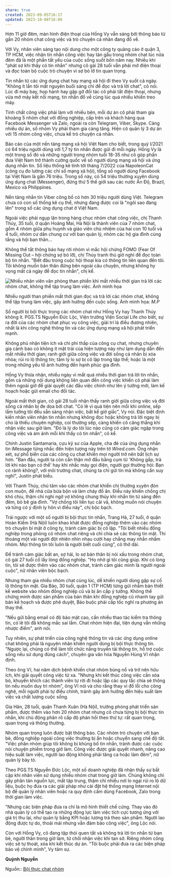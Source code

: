 ```yaml
---
share: true
created: 2023-09-05T16:17
updated: 2023-10-06T16:09
---
```

Hơn 11 giờ đêm, màn hình điện thoại của Hồng Vy vẫn sáng bởi thông báo từ gần 20 nhóm chat công việc và trò chuyện cá nhân đang đổ về.

Với Vy, nhân viên sáng tạo nội dung cho một công ty quảng cáo ở quận 3, TP HCM, việc nhận tin nhắn công việc hay tán gẫu trong nhóm chat lúc nửa đêm đã là một phần tất yếu của cuộc sống suốt bốn năm nay. Nhiều khi "phát sợ khi thấy có tin nhắn" nhưng cô gái 28 tuổi vẫn phải mở điện thoại và đọc toàn bộ cuộc trò chuyện vì sợ bỏ lỡ tin quan trọng.

Tin nhắn từ các ứng dụng chat hay mạng xã hội đi theo Vy suốt cả ngày. "Không ít lần tôi mất nguyên buổi sáng chỉ để đọc và trả lời chat", cô nói. Lúc đi máy bay, họp hành hay gặp gỡ đối tác cô phải tắt điện thoại, nhưng vừa mở máy kết nối mạng, tin nhắn đổ về cùng lúc quá nhiều khiến treo máy.

Tính chất công việc phải làm với nhiều bên, mỗi dự án cô phải tham gia khoảng 5 nhóm chat với đồng nghiệp, cấp trên và khách hàng qua Facebook Messenger và Zalo, ngoài ra còn Telegram, Viber, Skype. Càng nhiều dự án, số nhóm Vy phải tham gia càng tăng. Hiện cô quản lý 3 dự án với 15 nhóm công việc, chưa kể trò chuyện cá nhân.

Báo cáo của một nền tảng mạng xã hội Việt Nam cho biết, trong quý I/2021 có 64 triệu người dùng với 1,7 tỷ tin nhắn được gửi đi mỗi ngày. Hồng Vy là một trong số đó và những người trong nhóm tuổi 18-35 như cô góp phần đưa Việt Nam trở thành cường quốc về số người dùng mạng xã hội và ứng dụng nhắn tin. Số liệu thống kê tính tới tháng 7/2022 của NapoleonCat (công cụ đo lường các chỉ số mạng xã hội), tổng số người dùng Facebook tại Việt Nam là gần 76 triệu. Trong số này, có 54 triệu thường xuyên dùng ứng dụng chat (Messenger), đứng thứ 5 thế giới sau các nước Ấn Độ, Brazil, Mexico và Philippines.

Nền tảng nhắn tin Viber công bố có hơn 30 triệu người dùng Việt. Telegram chưa có con số thống kê cụ thể, nhưng đang được coi là "ngôi sao đang lên" trong số các ứng dụng chat ở Việt Nam.

Ngoài việc phải ngụp lặn trong hàng chục nhóm chat công việc, chị Thanh Thúy, 35 tuổi, ở quận Hoàng Mai, Hà Nội là thành viên của 7 nhóm chat, gồm 4 nhóm giữa phụ huynh và giáo viên chủ nhiệm của hai con 10 tuổi và 4 tuổi, nhóm cư dân chung cư với ban quản lý, nhóm các hộ gia đình cùng tầng và hội bạn thân...

Không thể tắt thông báo hay rời nhóm vì mắc hội chứng FOMO (Fear Of Missing Out – hội chứng sợ bỏ lỡ), chị Thúy tranh thủ giờ nghỉ để đọc toàn bộ tin nhắn. "Biết đâu trong cuộc hội thoại kia có thông tin liên quan đến tôi. Tôi không muốn bản thân đứng bên ngoài câu chuyện, nhưng không hy vọng mất cả ngày để đọc tin nhắn", chị kể.

 ![Nhiều nhân viên văn phòng than phiền khi mất nhiều thời gian trả lời các nhóm chat, không thể tập trung làm việc. Ảnh minh họa](https://i1-giadinh.vnecdn.net/2022/08/04/901c35715ae898b6c1f9-5872-1659630652.jpg?w=680&h=0&q=100&dpr=1&fit=crop&s=afiaCQDdNXjlJkJHvV0TlA)

Nhiều người than phiền mất thời gian đọc và trả lời các nhóm chat, không thể tập trung làm việc, gây ảnh hưởng đến cuộc sống. Ảnh minh họa: _M.P_

Số người bị bội thực trong các nhóm chat như Hồng Vy hay Thanh Thúy không ít. PGS.TS Nguyễn Đức Lộc, Viện trưởng Viện Social Life cho biết, sự ra đời của các nhóm chat phục vụ công việc, giải trí là điều đương nhiên, nhất là khi công nghệ thông tin và các ứng dụng mạng xã hội phát triển mạnh.

Không phủ nhận tiện ích và chi phí thấp của công cụ chat, nhưng chuyên gia cảnh báo có không ít mặt trái của hiện tượng này như lạm dụng dẫn đến mất nhiều thời gian; ranh giới giữa công việc và đời sống cá nhân bị xóa nhòa; rủi ro lộ thông tin; tâm lý lo sợ bị cô lập trong tập thể; hoặc là một trong những yếu tố ảnh hưởng đến hạnh phúc gia đình.

Hồng Vy thừa nhận, nhiều ngày vì mất quá nhiều thời gian trả lời tin nhắn, gồm cả những nội dung không liên quan đến công việc khiến cô phải làm thêm ngoài giờ để giải quyết các đầu việc chính như lên ý tưởng mới, làm kế hoạch hoặc gửi email cho đối tác.

Ngoài mất thời gian, cô gái 28 tuổi nhận thấy ranh giới giữa công việc và đời sống cá nhân bị đe dọa bởi chat. "Có lẽ vì quá tiện nên mỗi khi online, sếp lầm tưởng tôi đều sẵn sàng nhận việc, bất kể giờ giấc", Vy nói. Đặc biệt định kiến nhân viên nhận tin nhắn nhưng không đọc hoặc không trả lời ngay bị cho là thiếu chuyên nghiệp, coi thường sếp, càng khiến cô căng thẳng khi nhận việc sau giờ làm. "Đó là lý do tôi lúc nào cũng có cảm giác ngập trong công việc và ám ảnh mỗi khi thấy có tin nhắn", cô kể.

Chính Justin Santamaria, cựu kỹ sư của Apple, cha đẻ của ứng dụng nhắn tin iMessage từng nhắc đến hiện tượng này trên tờ _Wired.com._ Ông nhận xét, sự phổ biến của các công cụ chat khiến mọi người trở nên bất lịch sự hơn. "Ban đầu, người ta còn cẩn thận mở đầu bằng cụm từ 'Không gấp, trả lời khi nào bạn có thể' hay khi nhấc máy gọi điện, người gọi thường hỏi: Bạn có rảnh không?, với môi trường chat, chúng ta chỉ gửi tin mà không cần suy nghĩ", Justin phát biểu.

Với Thanh Thúy, chú tâm vào các nhóm chat khiến chị thường xuyên đón con muộn, để nhà cửa bừa bộn và làm cháy đồ ăn. Điều này khiến chồng chị khó chịu, thậm chí nghi ngờ vợ không chung thủy khi nhắn tin từ sáng đến đêm, bỏ bê gia đình. "Vợ chồng tôi liên tục cãi vã, không muốn nói chuyện và từng có ý định ly hôn vì điều này", chị bộc bạch.

Trái ngược với một số người bị bội thực tin nhắn, Trang Hà, 27 tuổi, ở quận Hoàn Kiếm (Hà Nội) luôn khao khát được đồng nghiệp thêm vào các nhóm trò chuyện bí mật ở công ty, tránh cảm giác bị cô lập. "Tôi biết nhiều đồng nghiệp trong phòng có nhóm chat riêng và chỉ chia sẻ các thông tin mật. Thi thoảng một vài người đột nhiên nhìn nhau cười hay chẳng may nhắn nhầm nhóm. Mọi thông tin tôi luôn là người biết cuối cùng", cô thở dài.

Để tránh cảm giác bất an, sợ hãi, lo sợ bản thân bị nói xấu trong nhóm chat, cô gái 27 tuổi cố lấy lòng đồng nghiệp. "Họ nhờ gì tôi cũng giúp. Khi có lòng tin, tôi sẽ được thêm vào các nhóm chat, tránh cảm giác mình là người ngoài cuộc", nữ nhân viên bộc bạch.

Nhưng tham gia nhiều nhóm chat cùng lúc, dễ khiến người dùng gặp sự cố lộ thông tin mật. Gia Bảo, 30 tuổi, quận 1 (TP HCM) từng gửi nhầm bản thiết kế website vào nhóm đồng nghiệp cũ và bị ăn cắp ý tưởng. Không thể chứng minh được sản phẩm của bản thân khi đồng nghiệp cũ nhanh tay gửi bản kế hoạch và được phê duyệt, Bảo buộc phải cấp tốc nghĩ ra phương án thay thế.

"Nếu gửi bằng email có độ bảo mật cao, cần nhiều thao tác kiểm tra thông tin, có lẽ tôi đã không mắc sai lầm. Chat nhóm hiện đại, tiện dụng vẫn những nhược điểm", anh nói.

Tuy nhiên, sự phát triển của công nghệ thông tin và các ứng dụng online chat không phải là nguyên nhân khiến người dùng bị bội thực thông tin. "Ngược lại, chúng có thể làm tốt chức năng truyền tải thông tin, hỗ trợ cuộc sống nếu sử dụng đúng cách", chuyên gia văn hóa Nguyễn Hùng Vĩ nhận định.

Theo ông Vĩ, hai năm dịch bệnh khiến chat nhóm bùng nổ và trở nên hữu ích, khi giải quyết công việc từ xa. "Nhưng khi kết thúc công việc cần xóa bỏ, khuyến khích các thành viên tự rời đi hoặc lập các quy tắc chia sẻ thông tin nếu muốn duy trì nhóm", ông Vĩ nói và cho rằng thay vì đổ lỗi cho công nghệ, mỗi người phải tự điều chỉnh, tránh gây ảnh hưởng đến hiệu suất làm việc và chất lượng cuộc sống.

Gia Hân, 28 tuổi, quận Thanh Xuân (Hà Nội), trưởng phòng phát triển sản phẩm, được thêm vào hơn 20 nhóm chat nhưng cô chưa từng bị bội thực tin nhắn, khi chủ động phân rõ cấp độ phản hồi theo thứ tự: rất quan trọng, quan trọng và thông thường.

Nhóm quan trọng luôn được bật thông báo. Các nhóm trò chuyện với bạn bè, đồng nghiệp ngoài công việc thường bị ẩn hoặc chuyển sang chế độ tắt. "Việc phân nhóm giúp tôi không bị khủng bố tin nhắn, tránh được các cuộc nói chuyện phiếm trong giờ làm. Công việc được giải quyết nhanh, nâng cao hiệu suất làm việc, người lao động không phải tăng ca hoặc làm đêm", nữ quản lý bày tỏ.

Theo PGS.TS Nguyễn Đức Lộc, một số doanh nghiệp đã nhận thấy sự bất cập khi nhân viên sử dụng nhiều nhóm chat trong giờ làm. Chúng không chỉ gây phân tán nguồn lực, mất tập trung, thậm chí nhiều nơi lo ngại rủi ro lộ dữ liệu, buộc họ đưa ra các giải pháp như cài đặt hệ thống mạng Internet nội bộ để quản lý nhân viên hoặc ra quy định cấm dùng Facebook, Zalo trong thời gian làm việc.

"Nhưng các biện pháp đưa ra chỉ là mô hình thiết chế cứng. Thay vào đó nhà quản lý có thể tạo ra những động lực làm việc tích cực tương ứng với giá trị thu lại, như quản lý bằng KPI hoặc lương trả theo sản phẩm. Người lao động được tự do, thoải mái nhưng vẫn đảm bảo công việc", ông Lộc nói.

Còn với Hồng Vy, cô đang tập thói quen tắt và không trả lời tin nhắn từ bạn bè, người thân trong giờ làm, từ chối nhận việc khi tan sở. Riêng nhóm công việc sẽ tự thoát, xóa khi kết thúc dự án. "Tôi buộc phải đưa ra các biện pháp bảo vệ chính mình", Vy tâm sự.

**Quỳnh Nguyễn**

Nguồn:: [Bội thực chat nhóm](https://vnexpress.net/boi-thuc-chat-nhom-4500761.html)
